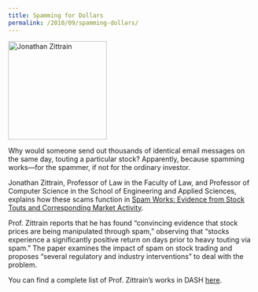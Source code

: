 ```yaml
---
title: Spamming for Dollars
permalink: /2010/09/spamming-dollars/
---
```

<img src="{{site.baseurl}}/assets/img/zittrain.jpeg" alt="Jonathan Zittrain" title="Jonathan Zittrain" width="200" height="200" class="floatleft">

Why would someone send out thousands of identical email messages on the same day, touting a particular stock? Apparently, because spamming works—for the spammer, if not for the ordinary investor.

Jonathan Zittrain, Professor of Law in the Faculty of Law, and Professor of Computer Science in the School of Engineering and Applied Sciences, explains how these scams function in [Spam Works: Evidence from Stock Touts and Corresponding Market Activity](http://nrs.harvard.edu/urn-3:HUL.InstRepos:4455162).

Prof. Zittrain reports that he has found “convincing evidence that stock prices are being manipulated through spam,” observing that “stocks experience a significantly positive return on days prior to heavy touting via spam.”  The paper examines the impact of spam on stock trading and proposes “several regulatory and industry interventions” to deal with the problem.

You can find a complete list of Prof. Zittrain’s works in DASH [here](http://dash.harvard.edu/handle/1/8/browse?authority=46ed92dca576240b246c0abbffcb62ae&type=harvardAuthor).
